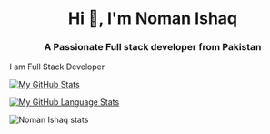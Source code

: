 <h1 align="center">Hi 👋, I'm Noman Ishaq</h1>
<h3 align="center" style="">A Passionate Full stack developer from Pakistan</h3>

<p>I am Full Stack Developer</p>


[![My GitHub Stats](https://github-readme-stats.vercel.app/api/?username=nomanishaq&count_private=true&theme=tokyonight&showicons=true)]()



[![My GitHub Language Stats](https://github-readme-stats.vercel.app/api/top-langs/?username=nomanishaq&langs_count=5&theme=tokyonight)]()



![Noman Ishaq stats](https://github-readme-stats.vercel.app/api?username=nomanishaq&show_icons=true&theme=radical)
